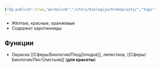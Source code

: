 ```yaml
---
{"dg-publish":true,"permalink":"/sfery/biologiya/hromoplasty/","tags":["Общаябиология"]}
---
```


- Жёлтые, красные, оранжевые
- Содержат каротиноиды
## Функции 
- Окраска [[Сферы/Биология/Плод\|плодов]], лепестков, [[Сферы/Биология/Лист\|листьев]] (**для красоты**)